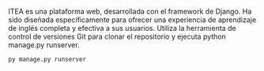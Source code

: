 ITEA es una plataforma web, desarrollada con el framework de Django. Ha sido diseñada específicamente para ofrecer una experiencia de aprendizaje de inglés completa y efectiva a sus usuarios.
Utiliza la herramienta de control de versiones Git para clonar el repositorio y ejecuta python manage.py runserver.
```
py manage.py runserver
```
